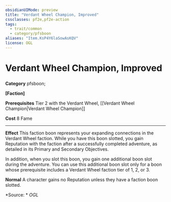 ```yaml
---
obsidianUIMode: preview
title: "Verdant Wheel Champion, Improved"
cssclasses: pf2e,pf2e-action
tags:
  - trait/common
  - category/pfsboon
aliases: "Item.KsP4Y6laSowAsKQV"
license: OGL
---
```

# Verdant Wheel Champion, Improved

### 

**Category** pfsboon; 




**\[Faction\]**

**Prerequisites** Tier 2 with the Verdant Wheel, [[Verdant Wheel Champion|Verdant Wheel Champion]]

**Cost** 8 Fame

* * *

**Effect** This faction boon represents your expanding connections in the Verdant Wheel faction. While you have this boon slotted, you gain Reputation with the faction after a successfully completed adventure, as detailed in its Primary and Secondary Objectives.

In addition, when you slot this boon, you gain one additional boon slot during the adventure. You can use this additional boon slot only for a boon whose prerequisite includes a Verdant Wheel faction tier of 1, 2, or 3.

**Normal** A character gains no Reputation unless they have a faction boon slotted.

*Source: *
*OGL*